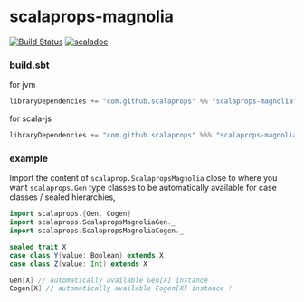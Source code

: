 # scalaprops-magnolia

[![Build Status](https://travis-ci.com/scalaprops/scalaprops-magnolia.svg?branch=master)](https://travis-ci.com/github/scalaprops/scalaprops-magnolia)
[![scaladoc](https://javadoc-badge.appspot.com/com.github.scalaprops/scalaprops-magnolia_2.12.svg?label=scaladoc)](https://javadoc-badge.appspot.com/com.github.scalaprops/scalaprops-magnolia_2.12/scalaprops/index.html?javadocio=true)

### build.sbt

for jvm

```scala
libraryDependencies += "com.github.scalaprops" %% "scalaprops-magnolia" % "0.6.1"
```

for scala-js

```scala
libraryDependencies += "com.github.scalaprops" %%% "scalaprops-magnolia" % "0.6.1"
```

### example

Import the content of `scalaprop.ScalapropsMagnolia` close to where you want `scalaprops.Gen` type classes to be automatically available for case classes / sealed hierarchies,

```scala
import scalaprops.{Gen, Cogen}
import scalaprops.ScalapropsMagnoliaGen._
import scalaprops.ScalapropsMagnoliaCogen._

sealed trait X 
case class Y(value: Boolean) extends X
case class Z(value: Int) extends X

Gen[X] // automatically available Gen[X] instance !
Cogen[X] // automatically available Cogen[X] instance !
```
